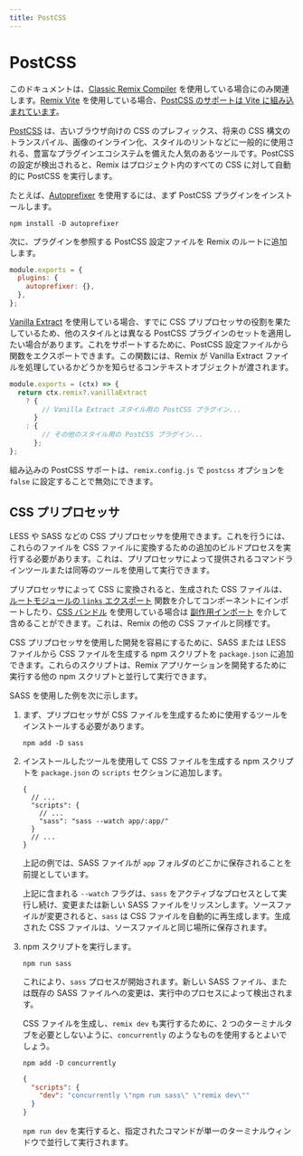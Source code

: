 ```yaml
---
title: PostCSS
---
```


# PostCSS

<docs-warning>このドキュメントは、[Classic Remix Compiler][classic-remix-compiler] を使用している場合にのみ関連します。[Remix Vite][remix-vite] を使用している場合、[PostCSS のサポートは Vite に組み込まれています][vite-postcss]。</docs-warning>

[PostCSS][postcss] は、古いブラウザ向けの CSS のプレフィックス、将来の CSS 構文のトランスパイル、画像のインライン化、スタイルのリントなどに一般的に使用される、豊富なプラグインエコシステムを備えた人気のあるツールです。PostCSS の設定が検出されると、Remix はプロジェクト内のすべての CSS に対して自動的に PostCSS を実行します。

たとえば、[Autoprefixer][autoprefixer] を使用するには、まず PostCSS プラグインをインストールします。

```shellscript nonumber
npm install -D autoprefixer
```

次に、プラグインを参照する PostCSS 設定ファイルを Remix のルートに追加します。

```js filename=postcss.config.cjs
module.exports = {
  plugins: {
    autoprefixer: {},
  },
};
```

[Vanilla Extract][vanilla-extract] を使用している場合、すでに CSS プリプロセッサの役割を果たしているため、他のスタイルとは異なる PostCSS プラグインのセットを適用したい場合があります。これをサポートするために、PostCSS 設定ファイルから関数をエクスポートできます。この関数には、Remix が Vanilla Extract ファイルを処理しているかどうかを知らせるコンテキストオブジェクトが渡されます。

```js filename=postcss.config.cjs
module.exports = (ctx) => {
  return ctx.remix?.vanillaExtract
    ? {
        // Vanilla Extract スタイル用の PostCSS プラグイン...
      }
    : {
        // その他のスタイル用の PostCSS プラグイン...
      };
};
```

<docs-info>組み込みの PostCSS サポートは、`remix.config.js` で `postcss` オプションを `false` に設定することで無効にできます。</docs-info>

## CSS プリプロセッサ

LESS や SASS などの CSS プリプロセッサを使用できます。これを行うには、これらのファイルを CSS ファイルに変換するための追加のビルドプロセスを実行する必要があります。これは、プリプロセッサによって提供されるコマンドラインツールまたは同等のツールを使用して実行できます。

プリプロセッサによって CSS に変換されると、生成された CSS ファイルは、[ルートモジュールの `links` エクスポート][route-module-links] 関数を介してコンポーネントにインポートしたり、[CSS バンドル][css-bundling] を使用している場合は [副作用インポート][css-side-effect-imports] を介して含めることができます。これは、Remix の他の CSS ファイルと同様です。

CSS プリプロセッサを使用した開発を容易にするために、SASS または LESS ファイルから CSS ファイルを生成する npm スクリプトを `package.json` に追加できます。これらのスクリプトは、Remix アプリケーションを開発するために実行する他の npm スクリプトと並行して実行できます。

SASS を使用した例を次に示します。

1. まず、プリプロセッサが CSS ファイルを生成するために使用するツールをインストールする必要があります。

   ```shellscript nonumber
   npm add -D sass
   ```

2. インストールしたツールを使用して CSS ファイルを生成する npm スクリプトを `package.json` の `scripts` セクションに追加します。

   ```jsonc filename=package.json
   {
     // ...
     "scripts": {
       // ...
       "sass": "sass --watch app/:app/"
     }
     // ...
   }
   ```

   上記の例では、SASS ファイルが `app` フォルダのどこかに保存されることを前提としています。

   上記に含まれる `--watch` フラグは、`sass` をアクティブなプロセスとして実行し続け、変更または新しい SASS ファイルをリッスンします。ソースファイルが変更されると、`sass` は CSS ファイルを自動的に再生成します。生成された CSS ファイルは、ソースファイルと同じ場所に保存されます。

3. npm スクリプトを実行します。

   ```shellscript nonumber
   npm run sass
   ```

   これにより、`sass` プロセスが開始されます。新しい SASS ファイル、または既存の SASS ファイルへの変更は、実行中のプロセスによって検出されます。

   CSS ファイルを生成し、`remix dev` も実行するために、2 つのターミナルタブを必要としないように、`concurrently` のようなものを使用するとよいでしょう。

   ```shellscript nonumber
   npm add -D concurrently
   ```

   ```json filename=package.json
   {
     "scripts": {
       "dev": "concurrently \"npm run sass\" \"remix dev\""
     }
   }
   ```

   `npm run dev` を実行すると、指定されたコマンドが単一のターミナルウィンドウで並行して実行されます。

[postcss]: https://postcss.org
[autoprefixer]: https://github.com/postcss/autoprefixer
[vanilla-extract]: ./vanilla-extract
[route-module-links]: ../route/links
[css-side-effect-imports]: ./css-imports
[css-bundling]: ./bundling
[postcss-preset-env]: https://preset-env.cssdb.org
[esbuild-css-tree-shaking-issue]: https://github.com/evanw/esbuild/issues/1370
[classic-remix-compiler]: ../guides/vite#classic-remix-compiler-vs-remix-vite
[remix-vite]: ../guides/vite
[vite-postcss]: https://vitejs.dev/guide/features#postcss

